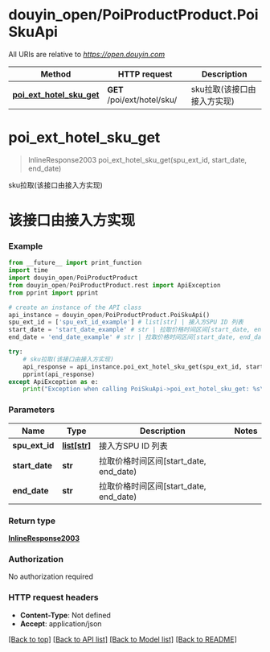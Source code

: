 # douyin_open/PoiProductProduct.PoiSkuApi

All URIs are relative to *https://open.douyin.com*

Method | HTTP request | Description
------------- | ------------- | -------------
[**poi_ext_hotel_sku_get**](PoiSkuApi.md#poi_ext_hotel_sku_get) | **GET** /poi/ext/hotel/sku/ | sku拉取(该接口由接入方实现)

# **poi_ext_hotel_sku_get**
> InlineResponse2003 poi_ext_hotel_sku_get(spu_ext_id, start_date, end_date)

sku拉取(该接口由接入方实现)

# 该接口由接入方实现 

### Example
```python
from __future__ import print_function
import time
import douyin_open/PoiProductProduct
from douyin_open/PoiProductProduct.rest import ApiException
from pprint import pprint

# create an instance of the API class
api_instance = douyin_open/PoiProductProduct.PoiSkuApi()
spu_ext_id = ['spu_ext_id_example'] # list[str] | 接入方SPU ID 列表
start_date = 'start_date_example' # str | 拉取价格时间区间[start_date, end_date)
end_date = 'end_date_example' # str | 拉取价格时间区间[start_date, end_date)

try:
    # sku拉取(该接口由接入方实现)
    api_response = api_instance.poi_ext_hotel_sku_get(spu_ext_id, start_date, end_date)
    pprint(api_response)
except ApiException as e:
    print("Exception when calling PoiSkuApi->poi_ext_hotel_sku_get: %s\n" % e)
```

### Parameters

Name | Type | Description  | Notes
------------- | ------------- | ------------- | -------------
 **spu_ext_id** | [**list[str]**](str.md)| 接入方SPU ID 列表 | 
 **start_date** | **str**| 拉取价格时间区间[start_date, end_date) | 
 **end_date** | **str**| 拉取价格时间区间[start_date, end_date) | 

### Return type

[**InlineResponse2003**](InlineResponse2003.md)

### Authorization

No authorization required

### HTTP request headers

 - **Content-Type**: Not defined
 - **Accept**: application/json

[[Back to top]](#) [[Back to API list]](../README.md#documentation-for-api-endpoints) [[Back to Model list]](../README.md#documentation-for-models) [[Back to README]](../README.md)

